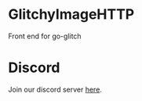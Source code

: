 # GlitchyImageHTTP

Front end for go-glitch

# Discord

Join our discord server [here](https://discord.gg/cUW4b6Z).
